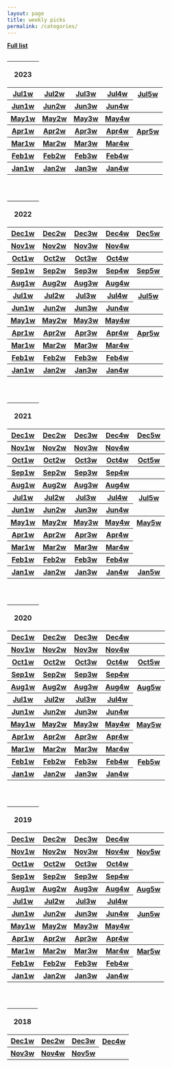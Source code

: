 ```yaml
---
layout: page
title: weekly picks
permalink: /categories/
---
```

  <a href="../../fulllist"><b>   Full list</b></a> 


<!--  2023 begin -->

 <table>
       <caption>  </caption>
   <thead>
         <tr> <th><p>2023</p></th> </tr>
   </thead>
   <tbody>
    

<!-- 
  
  <tr>
     <th> <a href="../blog/2023/12/Dec1weeks">Dec1w</a> </th>
     <th> <a href="../blog/2023/12/Dec2weeks">Dec2w</a>  </th>
     <th> <a href="../blog/2023/12/Dec3weeks">Dec3w</a>  </th>
     <th> <a href="../blog/2023/12/Dec4weeks">Dec4w</a>  </th>
    <th> <a href="../blog/2023/12/Dec5weeks">Dec5w</a>  </th>
</tr>


<tr>
     <th> <a href="../blog/2023/11/Nov1weeks">Nov1w</a> </th>
     <th> <a href="../blog/2023/11/Nov2weeks">Nov2w</a>  </th>
     <th> <a href="../blog/2023/11/Nov3weeks">Nov3w</a>  </th>
     <th> <a href="../blog/2023/11/Nov4weeks">Nov4w</a>  </th>
     <th> <a href="../blog/2023/11/Nov5weeks"></a>  </th>
    </tr>





<tr>
     <th> <a href="../blog/2023/10/Oct1weeks">Oct1w</a> </th>
     <th> <a href="../blog/2023/10/Oct2weeks">Oct2w</a>  </th>
     <th> <a href="../blog/2023/10/Oct3weeks">Oct3w</a>  </th>
     <th> <a href="../blog/2023/10/Oct4weeks">Oct4w</a>  </th>
     <th> <a href="../blog/2023/10/Oct5weeks"></a>  </th>
    </tr>



<tr>
     <th> <a href="../blog/2023/09/Sep1weeks">Sep1w</a> </th>
     <th> <a href="../blog/2023/09/Sep2weeks">Sep2w</a>  </th>
     <th> <a href="../blog/2023/09/Sep3weeks">Sep3w</a>  </th>
     <th> <a href="../blog/2023/09/Sep4weeks">Sep4w</a>  </th>
     <th> <a href="../blog/2023/09/Sep5weeks">Sep5w</a>  </th>
    </tr>





<tr>
     <th> <a href="../blog/2023/08/Aug1weeks">Aug1w</a> </th>
     <th> <a href="../blog/2023/08/Aug2weeks">Aug2w</a>  </th>
     <th> <a href="../blog/2023/08/Aug3weeks">Aug3w</a>  </th>
     <th> <a href="../blog/2023/08/Aug4weeks">Aug4w</a>  </th>
     <th> <a href="../blog/2023/08/Aug5weeks"></a>  </th>
    </tr>




-->

<tr>
     <th> <a href="../blog/2023/07/Jul1weeks">Jul1w</a> </th>
     <th> <a href="../blog/2023/07/Jul2weeks">Jul2w</a>  </th>
     <th> <a href="../blog/2023/07/Jul3weeks">Jul3w</a>  </th>
     <th> <a href="../blog/2023/07/Jul4weeks">Jul4w</a>  </th>
     <th> <a href="../blog/2023/07/Jul5weeks">Jul5w</a>  </th>
    </tr>



<tr>
     <th> <a href="../blog/2023/06/Jun1weeks">Jun1w</a> </th>
     <th> <a href="../blog/2023/06/Jun2weeks">Jun2w</a>  </th>
     <th> <a href="../blog/2023/06/Jun3weeks">Jun3w</a>  </th>
     <th> <a href="../blog/2023/06/Jun4weeks">Jun4w</a>  </th>
    </tr>



<tr>
     <th> <a href="../blog/2023/05/May1weeks">May1w</a> </th>
     <th> <a href="../blog/2023/05/May2weeks">May2w</a>  </th>
     <th> <a href="../blog/2023/05/May3weeks">May3w</a>  </th>
     <th> <a href="../blog/2023/05/May4weeks">May4w</a>  </th>
     <th> <a href="../blog/2023/05/May5weeks"></a>  </th>
    </tr>


 

<tr>
     <th> <a href="../blog/2023/04/Apr1weeks">Apr1w</a> </th>
     <th> <a href="../blog/2023/04/Apr2weeks">Apr2w</a>  </th>
     <th> <a href="../blog/2023/04/Apr3weeks">Apr3w</a>  </th>
     <th> <a href="../blog/2023/04/Apr4weeks">Apr4w</a>  </th>
     <th> <a href="../blog/2023/04/Apr5weeks">Apr5w</a>  </th>
    </tr>



 
<tr>
     <th> <a href="../blog/2023/03/Mar1weeks">Mar1w</a> </th>
    <th> <a href="../blog/2023/03/Mar2weeks">Mar2w</a>  </th>
     <th> <a href="../blog/2023/03/Mar3weeks">Mar3w</a>  </th>
     <th> <a href="../blog/2023/03/Mar4weeks">Mar4w</a>  </th>       
    </tr>
    


<tr>
     <th> <a href="../blog/2023/02/Feb1weeks">Feb1w</a> </th>
     <th> <a href="../blog/2023/02/Feb2weeks">Feb2w</a>  </th>
     <th> <a href="../blog/2023/02/Feb3weeks">Feb3w</a>  </th>
    <th> <a href="../blog/2023/02/Feb4weeks">Feb4w</a>  </th>    
</tr>
    

    
<tr>
     <th> <a href="../blog/2023/01/Jan1weeks">Jan1w</a> </th>
      <th> <a href="../blog/2023/01/Jan2weeks">Jan2w</a>  </th>
    <th> <a href="../blog/2023/01/Jan3weeks">Jan3w</a>  </th>
      <th> <a href="../blog/2023/01/Jan4weeks">Jan4w</a>  </th>
    <th> <a href="../blog/2023/01/Jan5weeks"></a>  </th>   
    </tr>
    
   </tbody>
 </table>
  
  <br>

<!--  2023 end -->







<!--  2022 begin -->

 <table>
       <caption>  </caption>
   <thead>
         <tr> <th><p>2022</p></th> </tr>
   </thead>
   <tbody>
    


<tr>
     <th> <a href="../blog/2022/12/Dec1weeks">Dec1w</a> </th>
     <th> <a href="../blog/2022/12/Dec2weeks">Dec2w</a>  </th>
     <th> <a href="../blog/2022/12/Dec3weeks">Dec3w</a>  </th>
     <th> <a href="../blog/2022/12/Dec4weeks">Dec4w</a>  </th>
    <th> <a href="../blog/2022/12/Dec5weeks">Dec5w</a>  </th>
    </tr>


<tr>
     <th> <a href="../blog/2022/11/Nov1weeks">Nov1w</a> </th>
     <th> <a href="../blog/2022/11/Nov2weeks">Nov2w</a>  </th>
     <th> <a href="../blog/2022/11/Nov3weeks">Nov3w</a>  </th>
     <th> <a href="../blog/2022/11/Nov4weeks">Nov4w</a>  </th>
     <th> <a href="../blog/2022/11/Nov5weeks"></a>  </th>
    </tr>





<tr>
     <th> <a href="../blog/2022/10/Oct1weeks">Oct1w</a> </th>
     <th> <a href="../blog/2022/10/Oct2weeks">Oct2w</a>  </th>
     <th> <a href="../blog/2022/10/Oct3weeks">Oct3w</a>  </th>
     <th> <a href="../blog/2022/10/Oct4weeks">Oct4w</a>  </th>
     <th> <a href="../blog/2022/10/Oct5weeks"></a>  </th>
    </tr>



<tr>
     <th> <a href="../blog/2022/09/Sep1weeks">Sep1w</a> </th>
     <th> <a href="../blog/2022/09/Sep2weeks">Sep2w</a>  </th>
     <th> <a href="../blog/2022/09/Sep3weeks">Sep3w</a>  </th>
     <th> <a href="../blog/2022/09/Sep4weeks">Sep4w</a>  </th>
     <th> <a href="../blog/2022/09/Sep5weeks">Sep5w</a>  </th>
    </tr>





<tr>
     <th> <a href="../blog/2022/08/Aug1weeks">Aug1w</a> </th>
     <th> <a href="../blog/2022/08/Aug2weeks">Aug2w</a>  </th>
     <th> <a href="../blog/2022/08/Aug3weeks">Aug3w</a>  </th>
     <th> <a href="../blog/2022/08/Aug4weeks">Aug4w</a>  </th>
     <th> <a href="../blog/2022/08/Aug5weeks"></a>  </th>
    </tr>





<tr>
     <th> <a href="../blog/2022/07/Jul1weeks">Jul1w</a> </th>
     <th> <a href="../blog/2022/07/Jul2weeks">Jul2w</a>  </th>
     <th> <a href="../blog/2022/07/Jul3weeks">Jul3w</a>  </th>
     <th> <a href="../blog/2022/07/Jul4weeks">Jul4w</a>  </th>
     <th> <a href="../blog/2022/07/Jul5weeks">Jul5w</a>  </th>
    </tr>


<tr>
     <th> <a href="../blog/2022/06/Jun1weeks">Jun1w</a> </th>
     <th> <a href="../blog/2022/06/Jun2weeks">Jun2w</a>  </th>
     <th> <a href="../blog/2022/06/Jun3weeks">Jun3w</a>  </th>
     <th> <a href="../blog/2022/06/Jun4weeks">Jun4w</a>  </th>
    </tr>

<tr>
     <th> <a href="../blog/2022/05/May1weeks">May1w</a> </th>
     <th> <a href="../blog/2022/05/May2weeks">May2w</a>  </th>
     <th> <a href="../blog/2022/05/May3weeks">May3w</a>  </th>
     <th> <a href="../blog/2022/05/May4weeks">May4w</a>  </th>
     <th> <a href="../blog/2022/05/May5weeks"></a>  </th>
    </tr>
    
<tr>
     <th> <a href="../blog/2022/04/Apr1weeks">Apr1w</a> </th>
     <th> <a href="../blog/2022/04/Apr2weeks">Apr2w</a>  </th>
     <th> <a href="../blog/2022/04/Apr3weeks">Apr3w</a>  </th>
     <th> <a href="../blog/2022/04/Apr4weeks">Apr4w</a>  </th>
     <th> <a href="../blog/2022/04/Apr5weeks">Apr5w</a>  </th>
    </tr>
    
<tr>
     <th> <a href="../blog/2022/03/Mar1weeks">Mar1w</a> </th>
     <th> <a href="../blog/2022/03/Mar2weeks">Mar2w</a>  </th>
     <th> <a href="../blog/2022/03/Mar3weeks">Mar3w</a>  </th>
     <th> <a href="../blog/2022/03/Mar4weeks">Mar4w</a>  </th>
    </tr>
    
    
<tr>
     <th> <a href="../blog/2022/02/Feb1weeks">Feb1w</a> </th>
     <th> <a href="../blog/2022/02/Feb2weeks">Feb2w</a>  </th>
     <th> <a href="../blog/2022/02/Feb3weeks">Feb3w</a>  </th>
     <th> <a href="../blog/2022/02/Feb4weeks">Feb4w</a>  </th>
</tr>
    
<tr>
     <th> <a href="../blog/2022/01/Jan1weeks">Jan1w</a> </th>
     <th> <a href="../blog/2022/01/Jan2weeks">Jan2w</a>  </th>
     <th> <a href="../blog/2022/01/Jan3weeks">Jan3w</a>  </th>
     <th> <a href="../blog/2022/01/Jan4weeks">Jan4w</a>  </th>
     <th> <a href="../blog/2022/01/Jan5weeks"></a>  </th>
    </tr>
    
   </tbody>
 </table>
  
  <br>

<!--  2022 end -->




<!--  2021 begin -->

 <table>
       <caption>  </caption>
   <thead>
         <tr> <th><p>2021</p></th> </tr>
   </thead>
   <tbody>
	


<tr>
     <th> <a href="../blog/2021/12/Dec1weeks">Dec1w</a> </th>
     <th> <a href="../blog/2021/12/Dec2weeks">Dec2w</a>  </th>
     <th> <a href="../blog/2021/12/Dec3weeks">Dec3w</a>  </th>
     <th> <a href="../blog/2021/12/Dec4weeks">Dec4w</a>  </th>
    <th> <a href="../blog/2021/12/Dec5weeks">Dec5w</a>  </th>
    </tr>


<tr>
     <th> <a href="../blog/2021/11/Nov1weeks">Nov1w</a> </th>
     <th> <a href="../blog/2021/11/Nov2weeks">Nov2w</a>  </th>
     <th> <a href="../blog/2021/11/Nov3weeks">Nov3w</a>  </th>
     <th> <a href="../blog/2021/11/Nov4weeks">Nov4w</a>  </th>
	 <th> <a href="../blog/2021/11/Nov5weeks"></a>  </th>
    </tr>





<tr>
     <th> <a href="../blog/2021/10/Oct1weeks">Oct1w</a> </th>
     <th> <a href="../blog/2021/10/Oct2weeks">Oct2w</a>  </th>
     <th> <a href="../blog/2021/10/Oct3weeks">Oct3w</a>  </th>
     <th> <a href="../blog/2021/10/Oct4weeks">Oct4w</a>  </th>
	 <th> <a href="../blog/2021/10/Oct5weeks">Oct5w</a>  </th>
    </tr>



<tr>
     <th> <a href="../blog/2021/09/Sep1weeks">Sep1w</a> </th>
     <th> <a href="../blog/2021/09/Sep2weeks">Sep2w</a>  </th>
     <th> <a href="../blog/2021/09/Sep3weeks">Sep3w</a>  </th>
     <th> <a href="../blog/2021/09/Sep4weeks">Sep4w</a>  </th>
	 <th> <a href="../blog/2021/09/Sep5weeks"></a>  </th>
    </tr>





<tr>
     <th> <a href="../blog/2021/08/Aug1weeks">Aug1w</a> </th>
     <th> <a href="../blog/2021/08/Aug2weeks">Aug2w</a>  </th>
     <th> <a href="../blog/2021/08/Aug3weeks">Aug3w</a>  </th>
     <th> <a href="../blog/2021/08/Aug4weeks">Aug4w</a>  </th>
	 <th> <a href="../blog/2021/08/Aug5weeks"></a>  </th>
    </tr>





<tr>
     <th> <a href="../blog/2021/07/Jul1weeks">Jul1w</a> </th>
     <th> <a href="../blog/2021/07/Jul2weeks">Jul2w</a>  </th>
     <th> <a href="../blog/2021/07/Jul3weeks">Jul3w</a>  </th>
     <th> <a href="../blog/2021/07/Jul4weeks">Jul4w</a>  </th>
     <th> <a href="../blog/2021/07/Jul5weeks">Jul5w</a>  </th>
    </tr>


<tr>
     <th> <a href="../blog/2021/06/Jun1weeks">Jun1w</a> </th>
     <th> <a href="../blog/2021/06/Jun2weeks">Jun2w</a>  </th>
     <th> <a href="../blog/2021/06/Jun3weeks">Jun3w</a>  </th>
     <th> <a href="../blog/2021/06/Jun4weeks">Jun4w</a>  </th>
    </tr>

<tr>
     <th> <a href="../blog/2021/05/May1weeks">May1w</a> </th>
     <th> <a href="../blog/2021/05/May2weeks">May2w</a>  </th>
     <th> <a href="../blog/2021/05/May3weeks">May3w</a>  </th>
     <th> <a href="../blog/2021/05/May4weeks">May4w</a>  </th>
     <th> <a href="../blog/2021/05/May5weeks">May5w</a>  </th>
    </tr>
	
<tr>
     <th> <a href="../blog/2021/04/Apr1weeks">Apr1w</a> </th>
     <th> <a href="../blog/2021/04/Apr2weeks">Apr2w</a>  </th>
     <th> <a href="../blog/2021/04/Apr3weeks">Apr3w</a>  </th>
     <th> <a href="../blog/2021/04/Apr4weeks">Apr4w</a>  </th>
    </tr>
	
<tr>
     <th> <a href="../blog/2021/03/Mar1weeks">Mar1w</a> </th>
     <th> <a href="../blog/2021/03/Mar2weeks">Mar2w</a>  </th>
     <th> <a href="../blog/2021/03/Mar3weeks">Mar3w</a>  </th>
     <th> <a href="../blog/2021/03/Mar4weeks">Mar4w</a>  </th>
    </tr>
	
	
<tr>
     <th> <a href="../blog/2021/02/Feb1weeks">Feb1w</a> </th>
     <th> <a href="../blog/2021/02/Feb2weeks">Feb2w</a>  </th>
     <th> <a href="../blog/2021/02/Feb3weeks">Feb3w</a>  </th>
     <th> <a href="../blog/2021/02/Feb4weeks">Feb4w</a>  </th>
</tr>
	
<tr>
     <th> <a href="../blog/2021/01/Jan1weeks">Jan1w</a> </th>
     <th> <a href="../blog/2021/01/Jan2weeks">Jan2w</a>  </th>
     <th> <a href="../blog/2021/01/Jan3weeks">Jan3w</a>  </th>
     <th> <a href="../blog/2021/01/Jan4weeks">Jan4w</a>  </th>
     <th> <a href="../blog/2021/01/Jan5weeks">Jan5w</a>  </th>
    </tr>
	
   </tbody>
 </table>
  
  <br>

<!--  2021 end -->

<!--  2020 begin -->

 <table>
       <caption>  </caption>
   <thead>
         <tr> <th><p>2020</p></th> </tr>
   </thead>
   <tbody>
	



<tr>
     <th> <a href="../blog/2020/12/Dec1weeks">Dec1w</a> </th>
     <th> <a href="../blog/2020/12/Dec2weeks">Dec2w</a>  </th>
     <th> <a href="../blog/2020/12/Dec3weeks">Dec3w</a>  </th>
     <th> <a href="../blog/2020/12/Dec4weeks">Dec4w</a>  </th>
	 <th> <a href="../blog/2020/12/Dec5weeks"></a>  </th>
    </tr>

<tr>
     <th> <a href="../blog/2020/11/Nov1weeks">Nov1w</a> </th>
     <th> <a href="../blog/2020/11/Nov2weeks">Nov2w</a>  </th>
     <th> <a href="../blog/2020/11/Nov3weeks">Nov3w</a>  </th>
     <th> <a href="../blog/2020/11/Nov4weeks">Nov4w</a>  </th>
	 <th> <a href="../blog/2020/11/Nov5weeks"></a>  </th>
    </tr>


<tr>
     <th> <a href="../blog/2020/10/Oct1weeks">Oct1w</a> </th>
     <th> <a href="../blog/2020/10/Oct2weeks">Oct2w</a>  </th>
     <th> <a href="../blog/2020/10/Oct3weeks">Oct3w</a>  </th>
     <th> <a href="../blog/2020/10/Oct4weeks">Oct4w</a>  </th>
	 <th> <a href="../blog/2020/10/Oct5weeks">Oct5w</a>  </th>
    </tr>


<tr>
     <th> <a href="../blog/2020/09/Sep1weeks">Sep1w</a> </th>
     <th> <a href="../blog/2020/09/Sep2weeks">Sep2w</a>  </th>
     <th> <a href="../blog/2020/09/Sep3weeks">Sep3w</a>  </th>
     <th> <a href="../blog/2020/09/Sep4weeks">Sep4w</a>  </th>
	 <th> <a href="../blog/2020/09/Sep5weeks"></a>  </th>
    </tr>



<tr>
     <th> <a href="../blog/2020/08/Aug1weeks">Aug1w</a> </th>
     <th> <a href="../blog/2020/08/Aug2weeks">Aug2w</a>  </th>
     <th> <a href="../blog/2020/08/Aug3weeks">Aug3w</a>  </th>
     <th> <a href="../blog/2020/08/Aug4weeks">Aug4w</a>  </th>
	 <th> <a href="../blog/2020/08/Aug5weeks">Aug5w</a>  </th>
    </tr>



<tr>
     <th> <a href="../blog/2020/07/Jul1weeks">Jul1w</a> </th>
     <th> <a href="../blog/2020/07/Jul2weeks">Jul2w</a>  </th>
     <th> <a href="../blog/2020/07/Jul3weeks">Jul3w</a>  </th>
     <th> <a href="../blog/2020/07/Jul4weeks">Jul4w</a>  </th>
    </tr>


<tr>
     <th> <a href="../blog/2020/06/Jun1weeks">Jun1w</a> </th>
     <th> <a href="../blog/2020/06/Jun2weeks">Jun2w</a>  </th>
     <th> <a href="../blog/2020/06/Jun3weeks">Jun3w</a>  </th>
     <th> <a href="../blog/2020/06/Jun4weeks">Jun4w</a>  </th>
    </tr>

<tr>
     <th> <a href="../blog/2020/05/May1weeks">May1w</a> </th>
     <th> <a href="../blog/2020/05/May2weeks">May2w</a>  </th>
     <th> <a href="../blog/2020/05/May3weeks">May3w</a>  </th>
     <th> <a href="../blog/2020/05/May4weeks">May4w</a>  </th>
     <th> <a href="../blog/2020/05/May5weeks">May5w</a>  </th>
    </tr>
<tr>
     <th> <a href="../blog/2020/04/Apr1weeks">Apr1w</a> </th>
     <th> <a href="../blog/2020/04/Apr2weeks">Apr2w</a>  </th>
     <th> <a href="../blog/2020/04/Apr3weeks">Apr3w</a>  </th>
     <th> <a href="../blog/2020/04/Apr4weeks">Apr4w</a>  </th>
    </tr>
<tr>
     <th> <a href="../blog/2020/03/Mar1weeks">Mar1w</a> </th>
     <th> <a href="../blog/2020/03/Mar2weeks">Mar2w</a>  </th>
     <th> <a href="../blog/2020/03/Mar3weeks">Mar3w</a>  </th>
     <th> <a href="../blog/2020/03/Mar4weeks">Mar4w</a>  </th>
    </tr>
	
<tr>
     <th> <a href="../blog/2020/02/Feb1weeks">Feb1w</a> </th>
     <th> <a href="../blog/2020/02/Feb2weeks">Feb2w</a>  </th>
     <th> <a href="../blog/2020/02/Feb3weeks">Feb3w</a>  </th>
     <th> <a href="../blog/2020/02/Feb4weeks">Feb4w</a>  </th>
	 <th> <a href="../blog/2020/02/Feb5weeks">Feb5w</a>  </th>
    </tr>
<tr>
     <th> <a href="../blog/2020/01/Jan1weeks">Jan1w</a> </th>
     <th> <a href="../blog/2020/01/Jan2weeks">Jan2w</a>  </th>
     <th> <a href="../blog/2020/01/Jan3weeks">Jan3w</a>  </th>
     <th> <a href="../blog/2020/01/Jan4weeks">Jan4w</a>  </th>
    </tr>
	
   </tbody>
 </table>
  
  <br>

<!--  2020 end -->

<!--  2019 begin -->


  <table>
       <caption>  </caption>
       <thead>
         <tr>
		 <th><p>2019</p></th>
         </tr>
       </thead>
       <tbody>

<tr>
     <th> <a href="../blog/2019/12/Dec1weeks">Dec1w</a> </th>
     <th> <a href="../blog/2019/12/Dec2weeks">Dec2w</a>  </th>
     <th> <a href="../blog/2019/12/Dec3weeks">Dec3w</a>  </th>
     <th> <a href="../blog/2019/12/Dec4weeks">Dec4w</a>  </th>
    </tr>
	
	
<tr>
     <th> <a href="../blog/2019/11/Nov1weeks">Nov1w</a> </th>
     <th> <a href="../blog/2019/11/Nov2weeks">Nov2w</a>  </th>
     <th> <a href="../blog/2019/11/Nov3weeks">Nov3w</a>  </th>
     <th> <a href="../blog/2019/11/Nov4weeks">Nov4w</a>  </th>
	    <th> <a href="../blog/2019/11/Nov5weeks">Nov5w</a>  </th>
       </tr>
	
		
<tr>
     <th> <a href="../blog/2019/10/Oct1weeks">Oct1w</a> </th>
     <th> <a href="../blog/2019/10/Oct2weeks">Oct2w</a>  </th>
     <th> <a href="../blog/2019/10/Oct3weeks">Oct3w</a>  </th>
     <th> <a href="../blog/2019/10/Oct4weeks">Oct4w</a>  </th>
       </tr>
	
<tr>
     <th> <a href="../blog/2019/09/Sep1weeks">Sep1w</a> </th>
     <th> <a href="../blog/2019/09/Sep2weeks">Sep2w</a>  </th>
     <th> <a href="../blog/2019/09/Sep3weeks">Sep3w</a>  </th>
     <th> <a href="../blog/2019/09/Sep4weeks">Sep4w</a>  </th>
       </tr>
	
<tr>
     <th> <a href="../blog/2019/08/Aug1weeks">Aug1w</a> </th>
     <th> <a href="../blog/2019/08/Aug2weeks">Aug2w</a>  </th>
     <th> <a href="../blog/2019/08/Aug3weeks">Aug3w</a>  </th>
     <th> <a href="../blog/2019/08/Aug4weeks">Aug4w</a>  </th>
	 <th> <a href="../blog/2019/08/Aug5weeks">Aug5w</a>  </th>
       </tr>
	
	
<tr>
     <th> <a href="../blog/2019/07/Jul1weeks">Jul1w</a> </th>
     <th> <a href="../blog/2019/07/Jul2weeks">Jul2w</a>  </th>
     <th> <a href="../blog/2019/07/Jul3weeks">Jul3w</a>  </th>
     <th> <a href="../blog/2019/07/Jul4weeks">Jul4w</a>  </th>
       </tr>
	
<tr>
     <th> <a href="../blog/2019/06/Jun1weeks">Jun1w</a> </th>
     <th> <a href="../blog/2019/06/Jun2weeks">Jun2w</a>  </th>
     <th> <a href="../blog/2019/06/Jun3weeks">Jun3w</a>  </th>
     <th> <a href="../blog/2019/06/Jun4weeks">Jun4w</a>  </th>
     <th> <a href="../blog/2019/06/Jun5weeks">Jun5w</a>  </th>
       </tr>
    
<tr>
      <th> <a href="../blog/2019/05/May1weeks">May1w</a> </th>
      <th> <a href="../blog/2019/05/May2weeks">May2w</a> </th>
      <th> <a href="../blog/2019/05/May3weeks">May3w</a> </th>
      <th> <a href="../blog/2019/05/May4weeks">May4w</a> </th>
        </tr>
     
<tr>
      <th> <a href="../blog/2019/04/Apr1weeks">Apr1w</a> </th>
      <th> <a href="../blog/2019/04/Apr2weeks">Apr2w</a> </th>
      <th> <a href="../blog/2019/04/Apr3weeks">Apr3w</a> </th>
      <th> <a href="../blog/2019/04/Apr4weeks">Apr4w</a> </th>
        </tr>
	  
<tr>
     <th> <a href="../blog/2019/03/Mar1weeks">Mar1w</a> </th>
     <th> <a href="../blog/2019/03/Mar2weeks">Mar2w</a> </th>
     <th> <a href="../blog/2019/03/Mar3weeks">Mar3w</a> </th>
     <th> <a href="../blog/2019/03/Mar4weeks">Mar4w</a> </th>
	    <th> <a href="../blog/2019/03/Mar5weeks">Mar5w</a> </th>
       </tr>
	 
<tr>
       <th> <a href="../blog/2019/02/Feb1weeks">Feb1w</a> </th>
       <th> <a href="../blog/2019/02/Feb2weeks">Feb2w</a> </th>
       <th> <a href="../blog/2019/02/Feb3weeks">Feb3w</a> </th>
       <th> <a href="../blog/2019/02/Feb4weeks">Feb4w</a> </th>
         </tr>

<tr>
         <th> <a href="../blog/2019/01/Jan1weeks">Jan1w</a> </th>
         <th> <a href="../blog/2019/01/Jan2weeks">Jan2w</a> </th>
         <th> <a href="../blog/2019/01/Jan3weeks">Jan3w</a> </th>
         <th> <a href="../blog/2019/01/Jan4weeks">Jan4w</a> </th>
         </tr>
       
</tbody>
     </table>
  
  <br>

 <table>
      <caption>   </caption>
      <thead>
        <tr>
          <th><p>2018</p></th>
        </tr>
      </thead>
      <tbody>
        <tr>
          <th> <a href="../blog/2018/12/Dec1weeks">Dec1w</a> </th>
          <th> <a href="../blog/2018/12/Dec2weeks">Dec2w</a> </th>
          <th> <a href="../blog/2018/12/Dec3weeks">Dec3w</a> </th>
          <th> <a href="../blog/2018/12/Dec4weeks">Dec4w</a> </th>
        </tr>
        <tr>
        <th> <a href="../blog/2018/11/Nov3weeks">Nov3w</a> </th>
		<th> <a href="../blog/2018/11/Nov4weeks">Nov4w</a> </th>
		<th> <a href="../blog/2018/11/Nov5weeks">Nov5w</a> </th>
        </tr>
      </tbody>
    </table>
